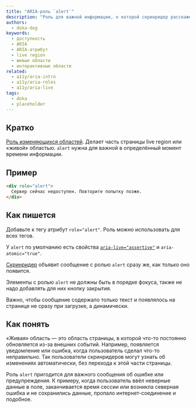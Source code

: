 ```yaml
---
title: "ARIA-роль `alert`"
description: "Роль для важной информации, о которой скринридер расскажет пользователю сразу же."
authors:
  - doka-dog
keywords:
  - доступность
  - ARIA
  - ARIA-атрибут
  - live region
  - живые области
  - интерактивные области
related:
  - a11y/aria-intro
  - a11y/aria-roles
  - a11y/aria-live
tags:
  - doka
  - placeholder
---
```


## Кратко

[Роль изменяющихся областей](/a11y/aria-roles/#roli-izmenyayushchihsya-oblastey). Делает часть страницы live region или «живой» областью. `alert` нужна для важной в определённый момент времени информации.

## Пример

```html
<div role="alert">
  Сервер сейчас недоступен. Повторите попытку позже.
</div>
```

## Как пишется

Добавьте к тегу атрибут `role="alert"`. Роль можно использовать для всех тегов.

У `alert` по умолчанию есть свойства [`aria-live="assertive"`](/a11y/aria-live/) и `aria-atomic="true"`.

[Скринридер](/a11y/screenreaders/) объявит сообщение с ролью `alert` сразу же, как только оно появится.

Элементы с ролью `alert` не должны быть в порядке фокуса, также не надо добавлять для них кнопку закрытия.

Важно, чтобы сообщение содержало только текст и появлялось на странице не сразу при загрузке, а динамически.

## Как понять

«Живая» область — это область страницы, в которой что-то постоянно обновляется из-за внешних событий. Например, появляется уведомление или ошибка, когда пользователь сделал что-то неправильно. Так пользователи скринридеров могут узнать об изменениях автоматически, без перехода к этой части страницы.

Роль `alert` пригодится для важного сообщения об ошибке или предупреждения. К примеру, когда пользователь ввёл неверные данные в поле, заканчивается время сессии или возникла северная ошибка и не сохранились данные, пропало интернет-соединение и подобное.
